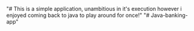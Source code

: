 "# This is a simple application, unambitious in it's execution however i enjoyed coming back to java to play around for once!" 
"# Java-banking-app" 

